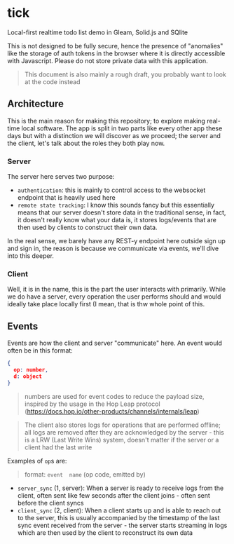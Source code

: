 # tick
Local-first realtime todo list demo in Gleam, Solid.js and SQlite

This is not designed to be fully secure, hence the presence of "anomalies" like the storage of auth tokens in the browser where it is directly accessible with Javascript. Please do not store private data with this application.

> This document is also mainly a rough draft, you probably want to look at the code instead

## Architecture

This is the main reason for making this repository; to explore making real-time local software. The app is split in two parts like every other app these days but with a distinction we will discover as we proceed; the server and the client, let's talk about the roles they both play now.

### Server

The server here serves two purpose:
- `authentication`: this is mainly to control access to the websocket endpoint that is heavily used here
- `remote state tracking`: I know this sounds fancy but this essentially means that our server doesn't store data in the traditional sense, in fact, it doesn't really know what your data is, it stores logs/events that are then used by clients to construct their own data.

In the real sense, we barely have any REST-y endpoint here outside sign up and sign in, the reason is because we communicate via events, we'll dive into this deeper.

### Client
Well, it is in the name, this is the part the user interacts with primarily. While we do have a server, every operation the user performs should and would ideally take place locally first (I mean, that is thw whole point of this.

## Events

Events are how the client and server "communicate" here. An event would often be in this format:
```json
{
  op: number,
  d: object
}
```

> numbers are used for event codes to reduce the payload size, inspired by the usage in the Hop Leap protocol (https://docs.hop.io/other-products/channels/internals/leap)

> The client also stores logs for operations that are performed offline; all logs are removed after they are acknowledged by the server - this is a LRW (Last Write Wins) system, doesn't matter if the server or a client had the last write 

 Examples of `op`s are:
 
 > format: `event  name` (op code, emitted by)
 
 - `server_sync` (1, server): When a server is ready to receive logs from the client, often sent like few seconds after the client joins - often sent before the client syncs
 - `client_sync` (2, client): When a client starts up and is able to reach out to the server, this is usually accompanied by the timestamp of the last sync event received from the server - the server starts streaming in logs which are then used by the client to reconstruct its own data
